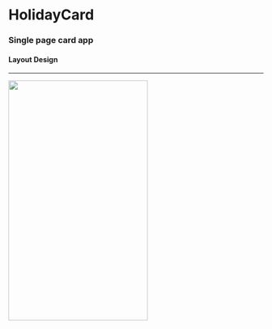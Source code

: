 # HolidayCard
### Single page card app

#### Layout Design
---
<img src="https://user-images.githubusercontent.com/32653955/31869017-0193769a-b773-11e7-91d0-2c8085c9bd4d.png" width="275" height="475">

